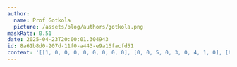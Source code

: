 ```yaml
---
author:
  name: Prof Gotkola
  picture: /assets/blog/authors/gotkola.png
maskRate: 0.51
date: 2025-04-23T20:00:01.304943
id: 8a61b8d0-207d-11f0-a443-e9a16facfd51
content: '[[1, 0, 0, 0, 0, 0, 0, 0, 0], [0, 0, 5, 0, 3, 0, 4, 1, 0], [6, 0, 8, 4, 1, 9, 0, 5, 0], [7, 0, 0, 5, 0, 2, 0, 0, 4], [0, 0, 0, 0, 7, 3, 0, 2, 0], [0, 2, 3, 9, 4, 1, 7, 6, 0], [0, 0, 0, 0, 5, 0, 3, 0, 1], [0, 5, 0, 0, 9, 0, 6, 7, 2], [3, 4, 0, 1, 2, 0, 5, 8, 9]]'
---
```

